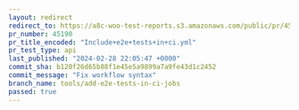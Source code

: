 ```yaml
---
layout: redirect
redirect_to: https://a8c-woo-test-reports.s3.amazonaws.com/public/pr/45190/api/index.html
pr_number: 45190
pr_title_encoded: "Include+e2e+tests+in+ci.yml"
pr_test_type: api
last_published: "2024-02-28 22:05:47 +0000"
commit_sha: b120f26d65b88f1e45e5a9899a7a9fe43d1c2452
commit_message: "Fix workflow syntax"
branch_name: tools/add-e2e-tests-in-ci-jobs
passed: true
---
```

